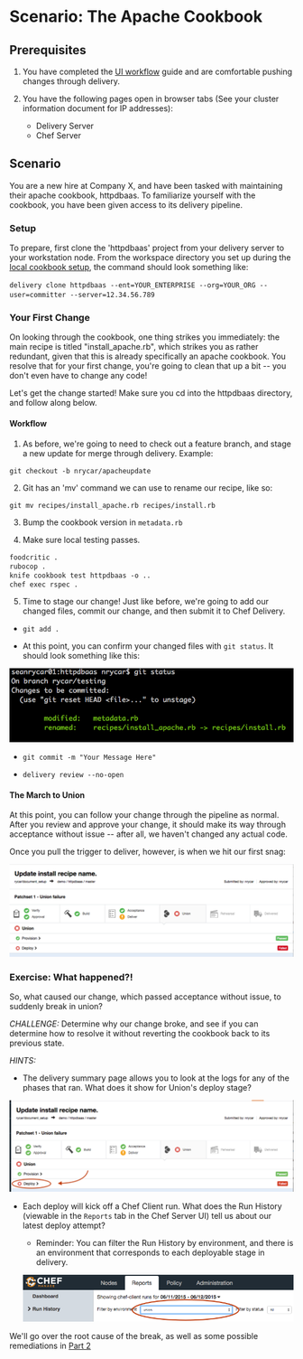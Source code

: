 # Scenario: The Apache Cookbook

## Prerequisites

1. You have completed the [UI workflow](simple_UI_workflow.md) guide and are comfortable pushing changes through delivery.

2. You have the following pages open in browser tabs (See your cluster information document for IP addresses):
    * Delivery Server
    * Chef Server

## Scenario

You are a new hire at Company X, and have been tasked with maintaining their apache cookbook, httpdbaas. To familiarize yourself with the cookbook, you have been given access to its delivery pipeline.

### Setup

To prepare, first clone the 'httpdbaas' project from your delivery server to your workstation node. From the workspace directory you set up during the [local cookbook setup](simple_cookbook_workflow.md), the command should look something like:

`delivery clone httpdbaas --ent=YOUR_ENTERPRISE --org=YOUR_ORG --user=committer --server=12.34.56.789`

### Your First Change

On looking through the cookbook, one thing strikes you immediately: the main recipe is titled "install_apache.rb", which strikes you as rather redundant, given that this is already specifically an apache cookbook. You resolve that for your first change, you're going to clean that up a bit -- you don't even have to change any code! 

Let's get the change started! Make sure you cd into the httpdbaas directory, and follow along below.

#### Workflow

1. As before, we're going to need to check out a feature branch, and stage a new update for merge through delivery. Example:

```
git checkout -b nrycar/apacheupdate
```

2. Git has an 'mv' command we can use to rename our recipe, like so:

```
git mv recipes/install_apache.rb recipes/install.rb
```

3. Bump the cookbook version in `metadata.rb`

4. Make sure local testing passes. 

```
foodcritic .
rubocop .
knife cookbook test httpdbaas -o ..
chef exec rspec .
```

5. Time to stage our change! Just like before, we're going to add our changed files, commit our change, and then submit it to Chef Delivery. 

  * `git add .`

  * At this point, you can confirm your changed files with `git status`. It should look something like this:

  ![Git Status Example](images/git_status_example.png)

  * `git commit -m "Your Message Here"`

  * `delivery review --no-open`

#### The March to Union

At this point, you can follow your change through the pipeline as normal. After you review and approve your change, it should make its way through acceptance without issue -- after all, we haven't changed any actual code.

Once you pull the trigger to deliver, however, is when we hit our first snag:

![Union Break](images/union_break.png)

### Exercise: What happened?!

So, what caused our change, which passed acceptance without issue, to suddenly break in union? 

_CHALLENGE:_ Determine why our change broke, and see if you can determine how to resolve it without reverting the cookbook back to its previous state.

_HINTS:_

* The delivery summary page allows you to look at the logs for any of the phases that ran. What does it show for Union's deploy stage?

![Union Log](images/union_log.png)

* Each deploy will kick off a Chef Client run. What does the Run History (viewable in the `Reports` tab in the Chef Server UI) tell us about our latest deploy attempt?

  * Reminder: You can filter the Run History by environment, and there is an environment that corresponds to each deployable stage in delivery.

  ![Run History Example](images/run_history_example.png)

We'll go over the root cause of the break, as well as some possible remediations in [Part 2](force_break_2.md)
